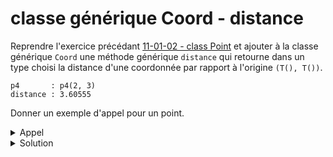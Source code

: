 # classe générique Coord - distance 

Reprendre l'exercice précédant [11-01-02 - class Point](13-01-02%20-%20class%20Point.md) et ajouter à la classe générique `Coord` une méthode générique `distance` qui retourne dans un type choisi la distance d'une coordonnée par rapport à l'origine `(T(), T())`.

~~~
p4       : p4(2, 3)
distance : 3.60555
~~~

Donner un exemple d'appel pour un point.

<details>
<summary>Appel</summary>

~~~cpp
Point p4("p4", 2, 3);
cout << "p4       : ";
p4.afficher();
cout << endl;
cout << "distance : ";
cout << p4.getCoord().distance<double>() << endl;
~~~

</details>

<details>
<summary>Solution</summary>

~~~cpp
#include <cmath> // sqrt

//------------------------------------------------------------
template <typename T>
class Coord {
public:
   Coord()           : Coord(T(), T()) {};
   Coord(T x, T y)   : x(x), y(y)      {};

   void  setCoord(T x, T y);
   T getX() const { return x; }
   T getY() const { return y; }

   void deplacer(T dx, T dy);
   void afficher() const;

   template <typename U>
   U distance() const;

private:
   T x;
   T y;
};

//------------------------------------------------------------
template <typename T>
template <typename U>
U Coord<T>::distance() const {
   return U( std::sqrt(x * x + y * y) );
}
~~~

</details>